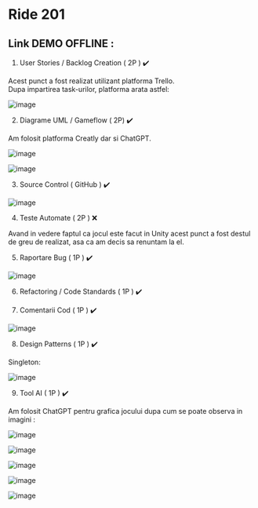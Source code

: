 

# Ride 201 

## Link DEMO OFFLINE : 

1. User Stories / Backlog Creation ( 2P ) ✔️

Acest punct a fost realizat utilizant platforma Trello. \
Dupa impartirea task-urilor, platforma arata astfel:

![image](https://github.com/MituIustin/Ride201/blob/iustin/Assets/images/trello.PNG)

2. Diagrame UML / Gameflow ( 2P) ✔️

Am folosit platforma Creatly dar si ChatGPT.

![image](https://github.com/MituIustin/Ride201/blob/iustin/Assets/images/gameflow.jpg)

![image](https://github.com/MituIustin/Ride201/blob/iustin/Assets/images/uml.jpg)

3. Source Control ( GitHub ) ✔️

![image](https://github.com/MituIustin/Ride201/blob/iustin/Assets/images/git.jpg)

4. Teste Automate ( 2P ) ❌

Avand in vedere faptul ca jocul este facut in Unity acest punct a fost destul de greu de realizat, asa ca am decis sa renuntam la el.

5. Raportare Bug ( 1P ) ✔️

![image](https://github.com/MituIustin/Ride201/blob/iustin/Assets/images/report.jpg)

6. Refactoring / Code Standards ( 1P )  ✔️
   
7. Comentarii Cod  ( 1P ) ✔️

![image](https://github.com/MituIustin/Ride201/blob/iustin/Assets/images/comments.PNG)

8. Design Patterns ( 1P ) ✔️

Singleton:

![image](https://github.com/MituIustin/Ride201/blob/iustin/Assets/images/singletone.PNG)

9. Tool AI ( 1P ) ✔️

Am folosit ChatGPT pentru grafica jocului dupa cum se poate observa in imagini :

![image](https://github.com/MituIustin/Ride201/blob/iustin/Assets/images/chat1.jpg)

![image](https://github.com/MituIustin/Ride201/blob/iustin/Assets/images/chat2.jpg)

![image](https://github.com/MituIustin/Ride201/blob/iustin/Assets/images/chat3.jpg)

![image](https://github.com/MituIustin/Ride201/blob/iustin/Assets/images/chat4.jpg)

![image](https://github.com/MituIustin/Ride201/blob/iustin/Assets/images/chat5.jpg)

